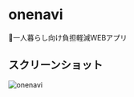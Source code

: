 # onenavi
👨一人暮らし向け負担軽減WEBアプリ

## スクリーンショット
![onenavi](https://user-images.githubusercontent.com/114323587/213929816-7beca666-981b-4c54-a0e3-e038a2247f33.png)
